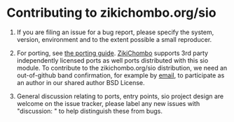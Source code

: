 # Contributing to zikichombo.org/sio

1. If you are filing an issue for a bug report, please specify the system,
   version, environment and to the extent possible a small reproducer.

1. For porting, see [the porting guide](Porting.md).  [ZikiChombo](http://zikichombo.org)
   supports 3rd party independently licensed ports as well ports distributed
   with this sio module.  To contribute to the zikichombo.org/sio distribution,
   we need an out-of-github band confirmation,  for example by [email](contrib@zikichombo.org),
   to participate as an author in our shared author BSD License.

1. General discussion relating to ports, entry points, sio project design are 
   welcome on the issue tracker, please label any new issues with "discussion: "
   to help distinguish these from bugs.



